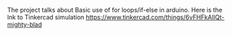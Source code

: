 The project talks about Basic use of for loops/if-else in arduino. 
Here is the lnk to Tinkercad simulation 
https://www.tinkercad.com/things/6vFHFkAIlQt-mighty-blad
